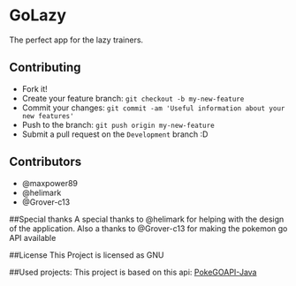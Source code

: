 # GoLazy
The perfect app for the lazy trainers.


## Contributing
  - Fork it!
  - Create your feature branch: `git checkout -b my-new-feature`
  - Commit your changes: `git commit -am 'Useful information about your new features'`
  - Push to the branch: `git push origin my-new-feature`
  - Submit a pull request on the `Development` branch :D

## Contributors
  - @maxpower89
  - @helimark
  - @Grover-c13


##Special thanks
A special thanks to @helimark for helping with the design of the application.  Also a thanks to @Grover-c13 for making the pokemon go API available


##License
This Project is licensed as GNU

##Used projects:
This project is based on this api: [PokeGOAPI-Java](https://github.com/Grover-c13/PokeGOAPI-Java)